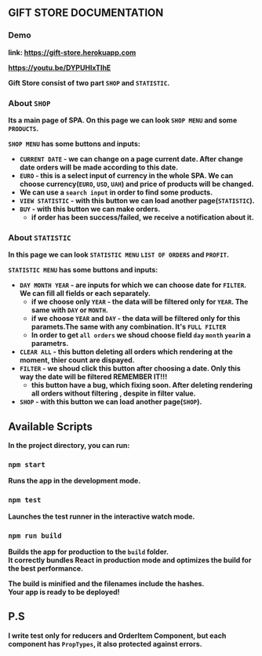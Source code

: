 
## GIFT STORE DOCUMENTATION



### Demo

<b>link:<b> https://gift-store.herokuapp.com


https://youtu.be/DYPUHlxTIhE




Gift Store consist of two part `SHOP` and `STATISTIC`.

### About `SHOP`

Its a main page of SPA. On this page we can look `SHOP MENU` and some `PRODUCTS`.

`SHOP MENU` has some buttons and inputs:

- `CURRENT DATE` - we can change on a page current date. After change date orders will be made according to this date.
- `EURO` - this is a select input of currency in the whole SPA. We can choose currency(`EURO`, `USD`, `UAH`) and price of products will be changed.
- We can use a `search input` in order to find some products.
- `VIEW STATISTIC` - with this button we can load another page(`STATISTIC`).
- `BUY` - with this button we can make orders.
   * if order has been success/failed, we receive a notification about it.
   
   
 ### About `STATISTIC`
 
 In this page we can look `STATISTIC MENU` `LIST OF ORDERS` and `PROFIT`.
 
 
 `STATISTIC MENU` has some buttons and inputs:

- `DAY MONTH YEAR`  - are inputs for which we can choose date for `FILTER`. We can fill all fields or each separately.
  * if we choose only `YEAR` - the data will be filtered only for `YEAR`. The same with `DAY` or `MONTH`.
  * if we choose `YEAR` and `DAY` - the data will be filtered only for this paramets.The same with any combination. It's `FULL FILTER`
  * In order to get `all orders` we shoud choose field `day` `month` `year`in a parametrs.
- `CLEAR ALL` - this button deleting all orders which rendering at the moment, thier count are dispayed.
- `FILTER` - we shoud click this button after choosing a date. Only this way the date will be filtered REMEMBER IT!!! 
   * this button have a bug, which fixing soon. After deleting rendering all orders without filtering , despite in filter value.  
- `SHOP` - with this button we can load another page(`SHOP`).  
  
  
## Available Scripts

In the project directory, you can run:

### `npm start`

Runs the app in the development mode.<br>

### `npm test`

Launches the test runner in the interactive watch mode.<br>

### `npm run build`

Builds the app for production to the `build` folder.<br>
It correctly bundles React in production mode and optimizes the build for the best performance.

The build is minified and the filenames include the hashes.<br>
Your app is ready to be deployed!

  
 ## P.S
 I write test only for reducers and OrderItem Component, but each component has `PropTypes`, it also protected against errors.
 

